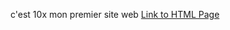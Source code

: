 c'est 10x mon premier site web
[Link to HTML Page]([example.html](https://donqui6.github.io/My_New_Website/testhtml.html)https://donqui6.github.io/My_New_Website/testhtml.html)

